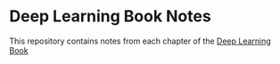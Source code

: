 # Deep Learning Book Notes

This repository contains notes from each chapter of the [Deep Learning Book](deeplearningbook.org)
